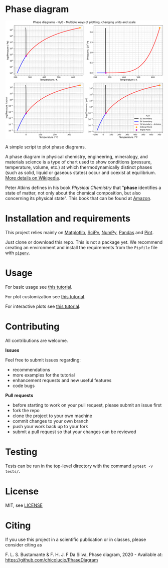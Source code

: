 # Phase diagram

![Phase diagram](phase_diagram_water.png)

A simple script to plot phase diagrams.

A phase diagram in physical chemistry, engineering, mineralogy, and materials science is a type of chart used to show conditions (pressure, temperature, volume, etc.)  at which thermodynamically distinct phases (such as solid, liquid or gaseous states)  occur and coexist at equilibrium. [More details on Wikipedia](https://en.wikipedia.org/wiki/Phase_diagram).

Peter Atkins defines in his  book *Physical Chemistry* that "**phase** identifies a state of matter, not only about the chemical composition, but also concerning its physical state". This book that can be found at [Amazon](https://www.amazon.com/Physical-Chemistry-9th-Peter-Atkins/dp/1429218126/ref=sr_1_5?keywords=physical+chemistry+nine+edition&qid=1583607029&sr=8-5).


# Installation and requirements

This project relies mainly on [Matplotlib](https://www.matplotlib.org/), [SciPy](https://www.scipy.org/), [NumPy](https://numpy.org/), [Pandas](https://pandas.pydata.org/) and [Pint](https://pint.readthedocs.io/en/stable/).

Just clone or download this repo. This is not a package yet. We recommend creating an environment and install the requirements from the `Pipfile` file with [`pipenv`](https://github.com/pypa/pipenv).

# Usage

For basic usage see [this tutorial](Tutorial_basico.ipynb).

For plot customization see [this tutorial](Tutorial_graficos_personalizaveis.ipynb).

For interactive plots see [this tutorial](Tutorial_interativo.ipynb).

# Contributing

All contributions are welcome.

**Issues**

Feel free to submit issues regarding:

- recommendations
- more examples for the tutorial
- enhancement requests and new useful features
- code bugs

**Pull requests**

- before starting to work on your pull request, please submit an issue first
- fork the repo
- clone the project to your own machine
- commit changes to your own branch
- push your work back up to your fork
- submit a pull request so that your changes can be reviewed

# Testing

Tests can be run in the top-level directory with the command `pytest -v tests/`.

# License

MIT, see [LICENSE](LICENSE)

# Citing

If you use this project in a scientific publication or in classes, please consider citing as

F. L. S. Bustamante & F. H. J. F Da Silva, Phase diagram, 2020 - Available at: https://github.com/chicolucio/PhaseDiagram
